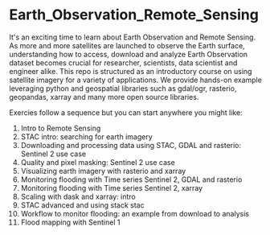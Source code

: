 # Earth_Observation_Remote_Sensing

It's an exciting time to learn about Earth Observation and Remote Sensing. As more and more satellites are launched to observe the Earth surface, understanding how to access, download and analyze Earth Observation dataset becomes crucial for researcher, scientists, data scientist and engineer alike. This repo is structured as an introductory course on using satellite imagery for a variety of applications. We provide hands-on example leveraging python and geospatial libraries such as gdal/ogr, rasterio, geopandas, xarray and many more open source libraries.

Exercies follow a sequence but you can start anywhere you might like:

1. Intro to Remote Sensing
2. STAC intro: searching for earth imagery
3. Downloading and processing data using STAC, GDAL and rasterio: Sentinel 2 use case
4. Quality and pixel masking:  Sentinel 2 use case
5. Visualizing earth imagery with rasterio and xarray
6. Monitoring flooding with Time series Sentinel 2, GDAL and rasterio
7. Monitoring flooding with Time series Sentinel 2, xarray
8. Scaling with dask and xarray: intro
9. STAC advanced and using stack stac
10. Workflow to monitor flooding: an example from download to analysis 
11. Flood mapping with Sentinel 1
